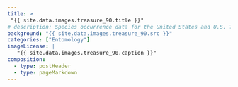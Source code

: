 ```yaml
---
title: >
 "{{ site.data.images.treasure_90.title }}"
# description: Species occurrence data for the United States and U.S. Territories.
background: "{{ site.data.images.treasure_90.src }}"
categories: ["Entomology"]
imageLicense: |
   "{{ site.data.images.treasure_90.caption }}"
composition:
  - type: postHeader
  - type: pageMarkdown
---
```


